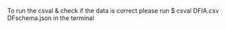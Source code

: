 To run the csval & check if the data is correct please run $ csval DFIA.csv DFschema.json in the terminal 